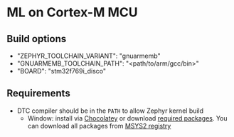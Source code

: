 # ML on Cortex-M MCU

## Build options

- "ZEPHYR_TOOLCHAIN_VARIANT": "gnuarmemb"
- "GNUARMEMB_TOOLCHAIN_PATH": "<path/to/arm/gcc/bin>"
- "BOARD": "stm32f769i_disco"

## Requirements

- DTC compiler should be in the `PATH` to allow Zephyr kernel build
  - Window: install via [Chocolatey](https://community.chocolatey.org/packages/dtc-msys2) or download
  [required packages](https://community.chocolatey.org/packages/dtc-msys2#files). You can download all packages from
  [MSYS2 registry](https://packages.msys2.org/package/dtc?repo=msys&variant=x86_64)
